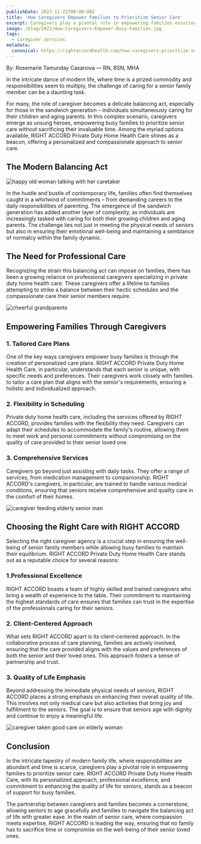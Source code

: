 ```yaml
---
publishDate: 2023-11-22T00:00:00Z
title: 'How Caregivers Empower Families to Prioritize Senior Care'
excerpt: Caregivers play a pivotal role in empowering families ensuring that no one has to sacrifice time or miss on the well-being of their senior loved ones.
image: /blog/2023/How-Caregivers-Empower-Busy-Families.jpg
tags:
  - Caregiver services
metadata:
  canonical: https://rightaccordhealth.com/how-caregivers-prioritize-senior-care
---
```


By: Rosemarie Tamunday Casanova — RN, BSN, MHA

In the intricate dance of modern life, where time is a prized commodity and responsibilities seem to multiply, the challenge of caring for a senior family member can be a daunting task.

For many, the role of caregiver becomes a delicate balancing act, especially for those in the sandwich generation – individuals simultaneously caring for their children and aging parents. In this complex scenario, caregivers emerge as unsung heroes, empowering busy families to prioritize senior care without sacrificing their invaluable time. Among the myriad options available, RIGHT ACCORD Private Duty Home Health Care shines as a beacon, offering a personalized and compassionate approach to senior care.

## The Modern Balancing Act

![happy old woman talking with her caretaker](/blog/2023/portrait-elderly-man-woman-together.jpg)

In the hustle and bustle of contemporary life, families often find themselves caught in a whirlwind of commitments – from demanding careers to the daily responsibilities of parenting. The emergence of the sandwich generation has added another layer of complexity, as individuals are increasingly tasked with caring for both their growing children and aging parents. The challenge lies not just in meeting the physical needs of seniors but also in ensuring their emotional well-being and maintaining a semblance of normalcy within the family dynamic.

## The Need for Professional Care

Recognizing the strain this balancing act can impose on families, there has been a growing reliance on professional caregivers specializing in private duty home health care. These caregivers offer a lifeline to families attempting to strike a balance between their hectic schedules and the compassionate care their senior members require.

![cheerful grandparents](/blog/2023/cheerful-grandparents-granddaughter-having-fun-together-home.jpg)

## Empowering Families Through Caregivers

### 1\. Tailored Care Plans

One of the key ways caregivers empower busy families is through the creation of personalized care plans. RIGHT ACCORD Private Duty Home Health Care, in particular, understands that each senior is unique, with specific needs and preferences. Their caregivers work closely with families to tailor a care plan that aligns with the senior's requirements, ensuring a holistic and individualized approach.

### 2\. Flexibility in Scheduling

Private duty home health care, including the services offered by RIGHT ACCORD, provides families with the flexibility they need. Caregivers can adapt their schedules to accommodate the family's routine, allowing them to meet work and personal commitments without compromising on the quality of care provided to their senior loved one.

### 3\. Comprehensive Services

Caregivers go beyond just assisting with daily tasks. They offer a range of services, from medication management to companionship. RIGHT ACCORD's caregivers, in particular, are trained to handle various medical conditions, ensuring that seniors receive comprehensive and quality care in the comfort of their homes.

![caregiver feeding elderly senior man](/blog/2023/nurse-feeding-elderly-senior-man-eat-breakfast-nursing-home.jpg)

## Choosing the Right Care with RIGHT ACCORD

Selecting the right caregiver agency is a crucial step in ensuring the well-being of senior family members while allowing busy families to maintain their equilibrium. RIGHT ACCORD Private Duty Home Health Care stands out as a reputable choice for several reasons:

### 1.Professional Excellence

RIGHT ACCORD boasts a team of highly skilled and trained caregivers who bring a wealth of experience to the table. Their commitment to maintaining the highest standards of care ensures that families can trust in the expertise of the professionals caring for their seniors.

### 2\. Client-Centered Approach

What sets RIGHT ACCORD apart is its client-centered approach. In the collaborative process of care planning, families are actively involved, ensuring that the care provided aligns with the values and preferences of both the senior and their loved ones. This approach fosters a sense of partnership and trust.

### 3\. Quality of Life Emphasis

Beyond addressing the immediate physical needs of seniors, RIGHT ACCORD places a strong emphasis on enhancing their overall quality of life. This involves not only medical care but also activities that bring joy and fulfillment to the seniors. The goal is to ensure that seniors age with dignity and continue to enjoy a meaningful life.

![caregiver taken good care on elderly woman](/blog/2023/nurses-are-well-good-taken-care-elderly-woman-patients-hospital-bed-patients-feel-happiness-medical-healthcare-concept.jpg)

## Conclusion

In the intricate tapestry of modern family life, where responsibilities are abundant and time is scarce, caregivers play a pivotal role in empowering families to prioritize senior care. RIGHT ACCORD Private Duty Home Health Care, with its personalized approach, professional excellence, and commitment to enhancing the quality of life for seniors, stands as a beacon of support for busy families.

The partnership between caregivers and families becomes a cornerstone, allowing seniors to age gracefully and families to navigate the balancing act of life with greater ease. In the realm of senior care, where compassion meets expertise, RIGHT ACCORD is leading the way, ensuring that no family has to sacrifice time or compromise on the well-being of their senior loved ones.
